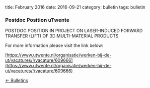 title: February 2016 
date: 2016-09-21 
category: bulletin
tags: bulletin

###  Postdoc Position uTwente

POSTDOC POSITION IN PROJECT ON LASER-INDUCED FORWARD TRANSFER (LIFT) OF 3D MULTI-MATERIAL PRODUCTS

For more information please visit the link below:

[https://www.utwente.nl/organisatie/werken-bij-de-ut/vacatures/!/vacature/609666](https://www.utwente.nl/organisatie/werken-bij-de-ut/vacatures/!/vacature/609666)

[&larr; Bulletins](/bulletin/index.html)
